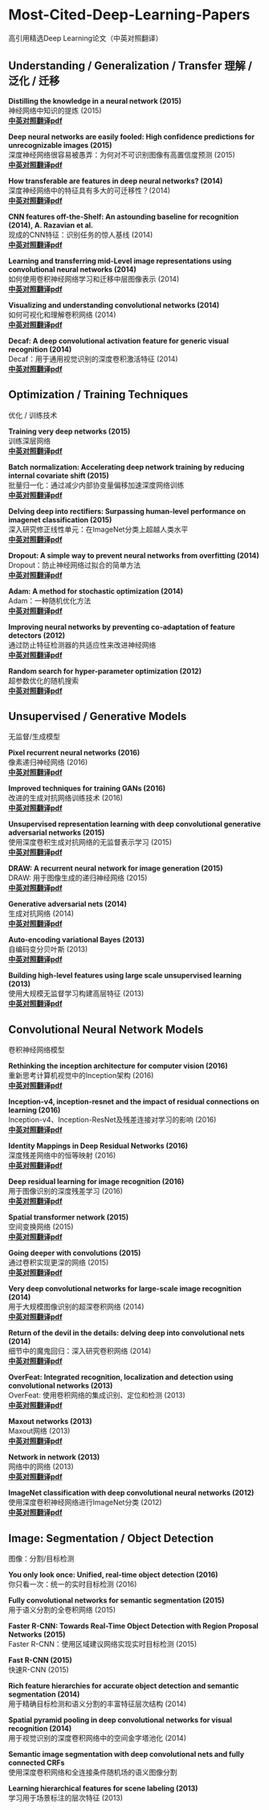 # Most-Cited-Deep-Learning-Papers
高引用精选Deep Learning论文（中英对照翻译）

## Understanding / Generalization / Transfer 理解 / 泛化 / 迁移

**Distilling the knowledge in a neural network (2015)**  
神经网络中知识的提炼 (2015) <br>
**[中英对照翻译pdf](https://www.jianguoyun.com/p/DTDD8iYQ7f6SDBipuPAFIAA)** <br>

**Deep neural networks are easily fooled: High confidence predictions for unrecognizable images (2015)**  
深度神经网络很容易被愚弄：为何对不可识别图像有高置信度预测 (2015) <br>
**[中英对照翻译pdf](https://www.jianguoyun.com/p/Dcyz7ScQ7f6SDBivuPAFIAA)** <br>

**How transferable are features in deep neural networks? (2014)**  
深度神经网络中的特征具有多大的可迁移性？(2014) <br>
**[中英对照翻译pdf](https://www.jianguoyun.com/p/DVi6zL4Q7f6SDBixuPAFIAA)** <br>

**CNN features off-the-Shelf: An astounding baseline for recognition (2014), A. Razavian et al.**  
现成的CNN特征：识别任务的惊人基线 (2014) <br>
**[中英对照翻译pdf](https://www.jianguoyun.com/p/Df43UJ0Q7f6SDBiyuPAFIAA)** <br>

**Learning and transferring mid-Level image representations using convolutional neural networks (2014)**  
如何使用卷积神经网络学习和迁移中层图像表示 (2014) <br>
**[中英对照翻译pdf](https://www.jianguoyun.com/p/Dal7jG4Q7f6SDBizuPAFIAA)** <br>

**Visualizing and understanding convolutional networks (2014)**  
如何可视化和理解卷积网络 (2014) <br>
**[中英对照翻译pdf](https://www.jianguoyun.com/p/DRYMxfAQ7f6SDBi0uPAFIAA)** <br>

**Decaf: A deep convolutional activation feature for generic visual recognition (2014)**  
Decaf：用于通用视觉识别的深度卷积激活特征 (2014) <br>
**[中英对照翻译pdf](https://www.jianguoyun.com/p/DWaTMpMQ7f6SDBi1uPAFIAA)** <br>


## Optimization / Training Techniques
优化 / 训练技术

**Training very deep networks (2015)**  
训练深层网络<br>
**[中英对照翻译pdf](https://www.jianguoyun.com/p/DS88wPYQ7f6SDBjoxfAFIAA)** <br>

**Batch normalization: Accelerating deep network training by reducing internal covariate shift (2015)**  
批量归一化：通过减少内部协变量偏移加速深度网络训练<br>
**[中英对照翻译pdf](https://www.jianguoyun.com/p/DWFt5CgQ7f6SDBjzxfAFIAA)** <br>

**Delving deep into rectifiers: Surpassing human-level performance on imagenet classification (2015)**  
深入研究修正线性单元：在ImageNet分类上超越人类水平<br>
**[中英对照翻译pdf](https://www.jianguoyun.com/p/Dby_aZUQ7f6SDBj0xfAFIAA)** <br>

**Dropout: A simple way to prevent neural networks from overfitting (2014)**  
Dropout：防止神经网络过拟合的简单方法<br>
**[中英对照翻译pdf](https://www.jianguoyun.com/p/DUpw94IQ7f6SDBj3xfAFIAA)** <br>

**Adam: A method for stochastic optimization (2014)**  
Adam：一种随机优化方法<br>
**[中英对照翻译pdf](https://www.jianguoyun.com/p/Df-mI4gQ7f6SDBj4xfAFIAA)** <br>

**Improving neural networks by preventing co-adaptation of feature detectors (2012)**  
通过防止特征检测器的共适应性来改进神经网络<br>
**[中英对照翻译pdf](https://www.jianguoyun.com/p/DfN4OlIQ7f6SDBj6xfAFIAA)** <br>

**Random search for hyper-parameter optimization (2012)**  
超参数优化的随机搜索<br>
**[中英对照翻译pdf](https://www.jianguoyun.com/p/DTGnLqkQ7f6SDBj7xfAFIAA)** <br>

## Unsupervised / Generative Models
无监督/生成模型

**Pixel recurrent neural networks (2016)** <br>
像素递归神经网络 (2016)<br>
**[中英对照翻译pdf](https://www.jianguoyun.com/p/DT8wh1EQ7f6SDBjT8PAFIAA)** <br>

**Improved techniques for training GANs (2016)** <br>
改进的生成对抗网络训练技术 (2016)<br>
**[中英对照翻译pdf](https://www.jianguoyun.com/p/DeMaTzYQ7f6SDBja8PAFIAA)** <br>

**Unsupervised representation learning with deep convolutional generative adversarial networks (2015)** <br>
使用深度卷积生成对抗网络的无监督表示学习 (2015)<br>
**[中英对照翻译pdf](https://www.jianguoyun.com/p/DYbUqu0Q7f6SDBjj8PAFIAA)** <br>

**DRAW: A recurrent neural network for image generation (2015)** <br>
DRAW: 用于图像生成的递归神经网络 (2015)<br>
**[中英对照翻译pdf](https://www.jianguoyun.com/p/DRTNP2UQ7f6SDBjl8PAFIAA)** <br>

**Generative adversarial nets (2014)** <br>
生成对抗网络 (2014)<br>
**[中英对照翻译pdf](https://www.jianguoyun.com/p/DXiJ4rQQ7f6SDBjm8PAFIAA)** <br>

**Auto-encoding variational Bayes (2013)** <br>
自编码变分贝叶斯 (2013)<br>
**[中英对照翻译pdf](https://www.jianguoyun.com/p/DTmbxZgQ7f6SDBjn8PAFIAA)** <br>

**Building high-level features using large scale unsupervised learning (2013)** <br>
使用大规模无监督学习构建高层特征 (2013)<br>
**[中英对照翻译pdf](https://www.jianguoyun.com/p/Dd03bY8Q7f6SDBjo8PAFIAA)** <br>

## Convolutional Neural Network Models
卷积神经网络模型

**Rethinking the inception architecture for computer vision (2016)** <br>
重新思考计算机视觉中的Inception架构 (2016) <br>
**[中英对照翻译pdf](https://www.jianguoyun.com/p/De2hm08Q7f6SDBik9vAFIAA)** <br>

**Inception-v4, inception-resnet and the impact of residual connections on learning (2016)** <br>
Inception-v4、Inception-ResNet及残差连接对学习的影响 (2016)<br>
**[中英对照翻译pdf](https://www.jianguoyun.com/p/DSBihE4Q7f6SDBil9vAFIAA)** <br>

**Identity Mappings in Deep Residual Networks (2016)** <br>
深度残差网络中的恒等映射 (2016)<br>
**[中英对照翻译pdf](https://www.jianguoyun.com/p/DWlF_fUQ7f6SDBim9vAFIAA)** <br>

**Deep residual learning for image recognition (2016)** <br>
用于图像识别的深度残差学习 (2016)<br>
**[中英对照翻译pdf](https://www.jianguoyun.com/p/DS8t2XkQ7f6SDBin9vAFIAA)** <br>

**Spatial transformer network (2015)** <br>
空间变换网络 (2015)<br>
**[中英对照翻译pdf](https://www.jianguoyun.com/p/DaCXSigQ7f6SDBio9vAFIAA)** <br>

**Going deeper with convolutions (2015)** <br>
通过卷积实现更深的网络 (2015)<br>
**[中英对照翻译pdf](https://www.jianguoyun.com/p/DcgLiTQQ7f6SDBip9vAFIAA)** <br>

**Very deep convolutional networks for large-scale image recognition (2014)** <br>
用于大规模图像识别的超深卷积网络 (2014)<br>
**[中英对照翻译pdf](https://www.jianguoyun.com/p/DfAE7dsQ7f6SDBir9vAFIAA)** <br>

**Return of the devil in the details: delving deep into convolutional nets (2014)** <br>
细节中的魔鬼回归：深入研究卷积网络 (2014)<br>
**[中英对照翻译pdf](https://www.jianguoyun.com/p/DdwZBe8Q7f6SDBis9vAFIAA)** <br>

**OverFeat: Integrated recognition, localization and detection using convolutional networks (2013)** <br>
OverFeat: 使用卷积网络的集成识别、定位和检测 (2013)<br>
**[中英对照翻译pdf](https://www.jianguoyun.com/p/DWhMK6sQ7f6SDBiu9vAFIAA)** <br>

**Maxout networks (2013)** <br>
Maxout网络 (2013)<br>
**[中英对照翻译pdf](https://www.jianguoyun.com/p/DR9QHBIQ7f6SDBiv9vAFIAA)** <br>

**Network in network (2013)** <br>
网络中的网络 (2013)<br>
**[中英对照翻译pdf](https://www.jianguoyun.com/p/DSksuJMQ7f6SDBix9vAFIAA)** <br>

**ImageNet classification with deep convolutional neural networks (2012)** <br>
使用深度卷积神经网络进行ImageNet分类 (2012)<br>
**[中英对照翻译pdf](https://www.jianguoyun.com/p/Dd7zNMAQ7f6SDBiz9vAFIAA)** <br>


## Image: Segmentation / Object Detection
图像：分割/目标检测

**You only look once: Unified, real-time object detection (2016)** <br>
你只看一次：统一的实时目标检测 (2016)<br>

**Fully convolutional networks for semantic segmentation (2015)** <br>
用于语义分割的全卷积网络 (2015)<br>

**Faster R-CNN: Towards Real-Time Object Detection with Region Proposal Networks (2015)** <br>
Faster R-CNN：使用区域建议网络实现实时目标检测 (2015)<br>

**Fast R-CNN (2015)** <br>
快速R-CNN (2015)<br>

**Rich feature hierarchies for accurate object detection and semantic segmentation (2014)** <br>
用于精确目标检测和语义分割的丰富特征层次结构 (2014)<br>

**Spatial pyramid pooling in deep convolutional networks for visual recognition (2014)** <br>
用于视觉识别的深度卷积网络中的空间金字塔池化 (2014)<br>

**Semantic image segmentation with deep convolutional nets and fully connected CRFs** <br>
使用深度卷积网络和全连接条件随机场的语义图像分割<br>

**Learning hierarchical features for scene labeling (2013)** <br>
学习用于场景标注的层次特征 (2013)<br>
